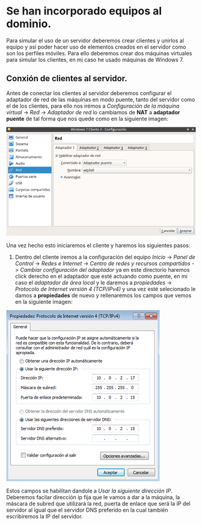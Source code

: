 # Se han incorporado equipos al dominio.

Para simular el uso de un servidor deberemos crear clientes y unirlos al equipo y así poder hacer uso de elementos creados en el servidor como son los perfiles móviles. Para ello deberemos crear dos máquinas virtuales para simular los clientes, en mi caso he usado máquinas de Windows 7.

## Conxión de clientes al servidor.

Antes de conectar los clientes al servidor deberemos configurar el adaptador de red de las máquinas en modo puente, tanto del servidor como el de los clientes, para ello nos irémos a *Configuración de la máquina virtual* -> *Red* -> *Adaptador de red* lo cambiamos de **NAT** a **adaptador puente** de tal forma que nos quede como en la siguiente imagen:

![alt text](https://github.com/raframmed/administracion_del_acceso_al_dominio/blob/master/assets/images/a/red_cliente.png "adaptador de red")  

Una vez hecho esto iniciaremos el cliente y haremos los siguientes pasos:

1. Dentro del cliente iremos a la configuración del equipo *Inicio* -> *Panel de Control* -> *Redes e Internet* -> *Centro de redes y recursos compartidos* -> *Cambiar configuración del adaptador* ya en este directorio haremos click derecho en el adaptador que esté actuando como puente, en mi caso el *adaptador de área local* y le daremos a *propiedades* -> *Protocolo de Internet versión 4 (TCP/IPv4)* y una vez esté selecionado le damos a **propiedades** de nuevo y rellenaremos los campos que vemos en la siguiente imagen:


![alt text](https://github.com/raframmed/administracion_del_acceso_al_dominio/blob/master/assets/images/a/configuracion_ip.png "ip")  

Estos campos se habilitan dandole a *Usar la siguiente dirección IP*. Deberemos facilar dirección ip fija que le vamos a dar a la máquina, la máscara de subred que utilizará la red, puerta de enlace que será la IP del servidor al igual que el servidor DNS preferido en la cual también escribiremos la IP del servidor.

